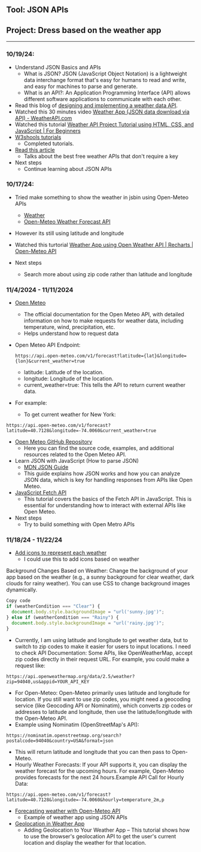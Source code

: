 

## Tool: **JSON APIs**

## Project: **Dress based on the weather app**

---

### 10/19/24:
*  Understand JSON Basics and APIs
   * What is JSON? JSON (JavaScript Object Notation) is a lightweight data interchange format that's easy for humans to read and write, and easy for machines to parse and generate.
   * What is an API?: An Application Programming Interface (API) allows different software applications to communicate with each other.
* Read this blog of [designing and implementing a weather data API](https://www.tinybird.co/blog-posts/designing-and-implementing-a-weather-data-api).
* Watched this 30 minutes video [Weather App (JSON data download via API) - WeatherAPI.com](https://www.youtube.com/watch?v=QY8KvyzZUQ4)
* Watched this tutorial [Weather API Project Tutorial using HTML, CSS, and JavaScript | For Beginners](https://www.youtube.com/watch?v=JubKY5p3qRc)
* [W3shools tutorials ](https://www.w3schools.com/js/js_json_intro.asp)
   * Completed tutorials.
* [Read this article](https://weatherstack.com/free-weather-api-no-key#:~:text=Among%20the%20free%20Weather%20APIs,need%20for%20an%20API%20key.)
  * Talks about the best free weather APIs that don't require a key
* Next steps
   *  Continue learning about JSON APIs



### 10/17/24:
* Tried make something to show the weather in jsbin using Open-Meteo APIs
   * [Weather](ny-weather.png)
   * [Open-Meteo Weather Forecast API](https://open-meteo.com/en/docs#latitude=40.7143&longitude=-74.006&current=temperature_2m&forecast_days=1)
* However its still using latitude and longitude
* Watched this turtorial [Weather App using Open Weather API | Recharts | Open-Meteo API](https://www.youtube.com/watch?v=LHAAT9cnQlY)


* Next steps
   *  Search more about using zip code rather than latitude and longitude

### 11/4/2024  - 11/11/2024
* [Open Meteo](https://open-meteo.com/)
    * The official documentation for the Open Meteo API, with detailed information on how to make requests for weather data, including temperature, wind, precipitation, etc.
    * Helps understand how to request data
* Open Meteo API Endpoint:

   `https://api.open-meteo.com/v1/forecast?latitude={lat}&longitude={lon}&current_weather=true`

     * latitude: Latitude of the location.
     * longitude: Longitude of the location.
     * current_weather=true: This tells the API to return current weather data.
* For example:
   * To get current weather for New York:

`https://api.open-meteo.com/v1/forecast?latitude=40.7128&longitude=-74.0060&current_weather=true`
* [Open Meteo GitHub Repository](https://github.com/Open-Meteo)
    * Here you can find the source code, examples, and additional resources related to the Open Meteo API.
* Learn JSON with JavaScript (How to parse JSON)
     * [MDN JSON Guide](https://developer.mozilla.org/en-US/docs/Learn/JavaScript/Objects/JSON)
     * This guide explains how JSON works and how you can analyze JSON data, which is key for handling responses from APIs like Open Meteo.
* [JavaScript Fetch API](https://www.youtube.com/watch?v=Oive66jrwBs)
     * This tutorial covers the basics of the Fetch API in JavaScript. This is essential for understanding how to interact with external APIs like Open Meteo.
* Next steps
   *  Try to build something with Open Metro APIs
 
### 11/18/24 - 11/22/24
* [Add icons to represent each weather](https://github.com/open-meteo/open-meteo/issues/789)
    * I could use this to add icons based on weather
 
Background Changes Based on Weather: Change the background of your app based on the weather (e.g., a sunny background for clear weather, dark clouds for rainy weather). You can use CSS to change background images dynamically.

```js
Copy code
if (weatherCondition === "Clear") {
  document.body.style.backgroundImage = "url('sunny.jpg')";
} else if (weatherCondition === "Rainy") {
  document.body.style.backgroundImage = "url('rainy.jpg')";
}
```
* Currently, I am using latitude and longitude to get weather data, but to switch to zip codes to make it easier for users to input locations. I need to check API Documentation: Some APIs, like OpenWeatherMap, accept zip codes directly in their request URL. For example, you could make a request like:

`https://api.openweathermap.org/data/2.5/weather?zip=94040,us&appid=YOUR_API_KEY`

* For Open-Meteo: Open-Meteo primarily uses latitude and longitude for location. If you still want to use zip codes, you might need a geocoding service (like Geocoding API or Nominatim), which converts zip codes or addresses to latitude and longitude, then use the latitude/longitude with the Open-Meteo API.
* Example using Nominatim (OpenStreetMap's API):

 `https://nominatim.openstreetmap.org/search?postalcode=94040&country=USA&format=json 
 `

 *  This will return latitude and longitude that you can then pass to Open-Meteo.
 *  Hourly Weather Forecasts: If your API supports it, you can display the weather forecast for the upcoming hours. For example, Open-Meteo provides forecasts for the next 24 hours.Example API Call for Hourly Data:

`https://api.open-meteo.com/v1/forecast?latitude=40.7128&longitude=-74.0060&hourly=temperature_2m,p`

* [Forecasting weather with Open-Meteo API](https://medium.com/@owmo13/forecasting-weather-with-open-meteo-api-using-jetpack-compose-7e58387f10e1)
    * Example of weather app using JSON APIs
* [Geolocation in Weather App](https://developer.mozilla.org/en-US/docs/Web/API/Geolocation_API/Using_the_Geolocation_API)
    * Adding Geolocation to Your Weather App – This tutorial shows how to use the browser's geolocation API to get the user's current location and display the weather for that location.






<!--
* Links you used today (websites, videos, etc)
* Things you tried, progress you made, etc
* Challenges, a-ha moments, etc
* Questions you still have
* What you're going to try next
-->
